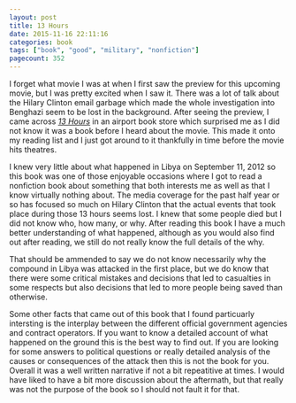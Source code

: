 ```yaml
---
layout: post
title: 13 Hours
date: 2015-11-16 22:11:16
categories: book
tags: ["book", "good", "military", "nonfiction"]
pagecount: 352
---
```


I forget what movie I was at when I first saw the preview for
this upcoming movie, but I was pretty excited when I saw it. There
was a lot of talk about the Hilary Clinton email garbage which made
the whole investigation into Benghazi seem to be lost in the background.
After seeing the preview, I came across [*13 Hours*][13-amazon] in an
airport book store which surprised me as I did not know it was a
book before I heard about the movie. This made it onto my reading
list and I just got around to it thankfully in time before the movie
hits theatres.

I knew very little about what happened in Libya on September 11, 2012
so this book was one of those enjoyable occasions where I got to read
a nonfiction book about something that both interests me as well as
that I know virtually nothing about. The media coverage for the past
half year or so has focused so much on Hilary Clinton that the actual
events that took place during those 13 hours seems lost. I knew that
some people died but I did not know who, how many, or why. After reading
this book I have a much better understanding of what happened, although
as you would also find out after reading, we still do not really know
the full details of the why.

That should be ammended to say we do not know necessarily why the
compound in Libya was attacked in the first place, but we do know
that there were some critical mistakes and decisions that led to
casualties in some respects but also decisions that led to more
people being saved than otherwise.

Some other facts that came out of this book that I found particuarly
intersting is the interplay between
the different official government agencies and contract operators.
If you want to know a detailed account of what happened on the ground
this is the best way to find out. If you are looking for some
answers to political questions or really detailed analysis of the
causes or consequences of the attack then this is not the book
for you. Overall it was a well written narrative if not a bit
repeatitive at times. I would have liked to have a bit more
discussion about the aftermath, but that really was not the
purpose of the book so I should not fault it for that.

[13-amazon]:        http://amzn.com/145558228X

